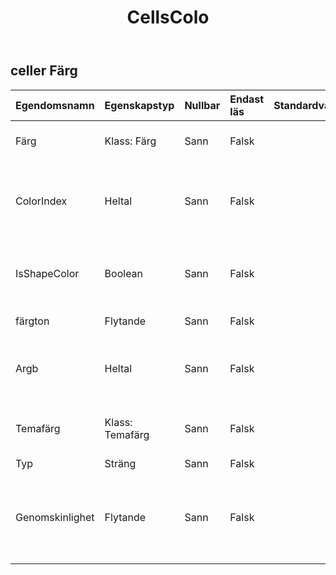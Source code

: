 ﻿---
title: CellsColo
second_title: Aspose.Cells Cloud Documen
type: docs
url: /sv/specification/model/cellscolor/
description: "Aspose.Cells Molnmodellspecifikation: CellsColor. Hantera enkelt Excel och andra kalkylarksdokument med funktioner som att öppna, generera, redigera, dela, slå samman, jämföra och konvertera"
weight: 50
---
## **celler Färg**

 

| Egendomsnamn| Egenskapstyp| Nullbar| Endast läs| Standardvärde| Beskrivning|
|:- |:- |:- |:- |:- |:- |
| Färg| Klass: Färg| Sann| Falsk|| Hämtar och ställer in RGB-färgen.|
| ColorIndex| Heltal| Sann| Falsk|| Hämtar och ställer in färgindex i färgpaletten. Gäller endast indexerad färg.|
| IsShapeColor| Boolean| Sann| Falsk|| Hämtar och ställer in färgen som ska gälla för cell eller form.|
| färgton| Flytande| Sann| Falsk|| Ställ in nyansen på formens färg|
| Argb| Heltal| Sann| Falsk|| Hämtar och ställer in färgen från ett 32-bitars ARGB-värde.|
| Temafärg| Klass: Temafärg| Sann| Falsk|| Får temafärgen. Gäller endast för temafärgstyp.|
| Typ| Sträng| Sann| Falsk|| Färgtypen.|
| Genomskinlighet| Flytande| Sann| Falsk|| Hämtar och ställer in transparens som ett värde från 0,0 (ogenomskinlig) till 1,0 (ren).|

